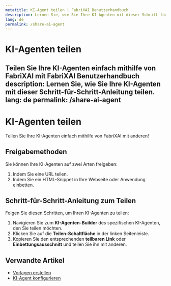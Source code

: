 ```yaml
---
metatitle: KI-Agent teilen | FabriXAI Benutzerhandbuch
description: Lernen Sie, wie Sie Ihre KI-Agenten mit dieser Schritt-für-Schritt-Anleitung teilen.
lang: de
permalink: /share-ai-agent
---
```


# KI-Agenten teilen

Teilen Sie Ihre KI-Agenten einfach mithilfe von FabriXAI mit FabriXAI Benutzerhandbuch
description: Lernen Sie, wie Sie Ihre KI-Agenten mit dieser Schritt-für-Schritt-Anleitung teilen.
lang: de
permalink: /share-ai-agent
---

# KI-Agenten teilen

Teilen Sie Ihre KI-Agenten einfach mithilfe von FabriXAI mit anderen!

## Freigabemethoden

Sie können Ihre KI-Agenten auf zwei Arten freigeben:
1. Indem Sie eine URL teilen.
2. Indem Sie ein HTML-Snippet in Ihre Webseite oder Anwendung einbetten.

## Schritt-für-Schritt-Anleitung zum Teilen

Folgen Sie diesen Schritten, um Ihren KI-Agenten zu teilen:

1. Navigieren Sie zum **KI-Agenten-Builder** des spezifischen KI-Agenten, den Sie teilen möchten.
2. Klicken Sie auf die **Teilen-Schaltfläche** in der linken Seitenleiste.
3. Kopieren Sie den entsprechenden **teilbaren Link** oder **Einbettungsausschnitt** und teilen Sie ihn mit anderen.

## Verwandte Artikel
- [Vorlagen erstellen](/de/create-from-templates)
- [KI-Agent konfigurieren](/de/configure-ai-agent/)
